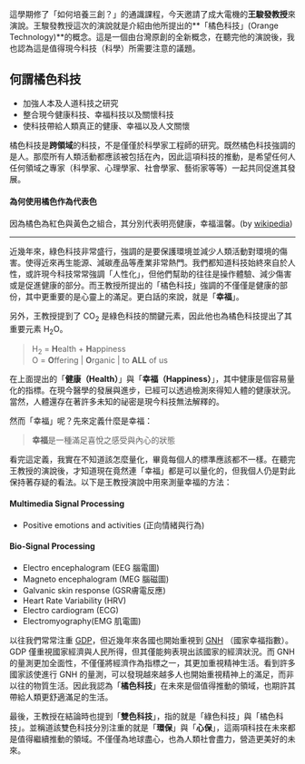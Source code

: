 <!--
[date]: 2011-12-07
[title]: 橘色科技 | Orange Tech
[name]: orange-tech
[tag]: orange tech | 橘色科技, green tech | 綠色科技, 三創課程
-->


這學期修了「如何培養三創？」的通識課程，今天邀請了成大電機的**王駿發教授**來演說。王駿發教授這次的演說就是介紹由他所提出的**「橘色科技」(Orange Technology)**的概念。這是一個由台灣原創的全新概念，在聽完他的演說後，我也認為這是值得現今科技（科學）所需要注意的議題。

## 何謂橘色科技

- 加強人本及人道科技之研究
- 整合現今健康科技、幸福科技以及關懷科技
- 使科技帶給人類真正的健康、幸福以及人文關懷

橘色科技是**跨領域**的科技，不是僅僅於科學家工程師的研究。既然橘色科技強調的是人。那麼所有人類活動都應該被包括在內，因此這項科技的推動，是希望任何人任何領域之專家（科學家、心理學家、社會學家、藝術家等等）一起共同促進其發展。

#### 為何使用橘色作為代表色

因為橘色為紅色與黃色之組合，其分別代表明亮健康，幸福溫馨。(by [wikipedia][1])

- - - 

近幾年來，綠色科技非常盛行，強調的是要保護環境並減少人類活動對環境的傷害。使得近來再生能源、減碳產品等產業非常熱門。我們都知道科技始終來自於人性，或許現今科技常常強調「人性化」，但他們幫助的往往是操作體驗、減少傷害或是促進健康的部分。而王教授所提出的「橘色科技」強調的不僅僅是健康的部份，其中更重要的是心靈上的滿足。更白話的來說，就是「**幸福**」。


另外，王教授提到了 CO<sub>2</sub> 是綠色科技的關鍵元素，因此他也為橘色科技提出了其重要元素 H<sub>2</sub>O。

> H<sub>2</sub> = **H**ealth + **H**appiness  
> O = **O**ffering | **O**rganic | to **ALL** of us

在上面提出的「**健康（Health）**」與「**幸福（Happiness）**」，其中健康是個容易量化的指標。在現今醫學的發展與進步，已經可以透過檢測來得知人體的健康狀況。當然，人體還存在著許多未知的祕密是現今科技無法解釋的。

然而「幸福」呢？先來定義什麼是幸福：

> **幸福**是一種滿足喜悅之感受與內心的狀態

看完這定義，我實在不知道該怎麼量化，畢竟每個人的標準應該都不一樣。在聽完王教授的演說後，才知道現在竟然連「幸福」都是可以量化的，但我個人仍是對此保持著存疑的看法。以下是王教授演說中用來測量幸福的方法：

#### Multimedia Signal Processing
- Positive emotions and activities (正向情緒與行為) 

#### Bio-Signal Processing
- Electro encephalogram (EEG 腦電圖)
- Magneto encephalogram (MEG 腦磁圖)
- Galvanic skin response (GSR膚電反應)
- Heart Rate Variability (HRV)
- Electro cardiogram (ECG)
- Electromyography(EMG 肌電圖)

以往我們常常注重 [GDP][2]，但近幾年來各國也開始重視到 [GNH][3] （國家幸福指數）。GDP 僅重視國家經濟與人民所得，但其僅能夠表現出該國家的經濟狀況。而 GNH 的量測更加全面性，不僅僅將經濟作為指標之一，其更加重視精神生活。看到許多國家該使進行 GNH 的量測，可以發現越來越多人也開始重視精神上的滿足，而非以往的物質生活。因此我認為「**橘色科技**」在未來是個值得推動的領域，也期許其帶給人類更舒適滿足的生活。


最後，王教授在結論時也提到「**雙色科技**」，指的就是「綠色科技」與「橘色科技」。並稱道該雙色科技分別注重的就是「**環保**」與「**心保**」，這兩項科技在未來都是值得繼續推動的領域。不僅僅為地球盡心，也為人類社會盡力，營造更美好的未來。


[1]: http://zh.wikipedia.org/wiki/%E6%A9%98%E8%89%B2%E7%A7%91%E6%8A%80
[2]: http://zh.wikipedia.org/wiki/%E5%9B%BD%E5%86%85%E7%94%9F%E4%BA%A7%E6%80%BB%E5%80%BC
[3]: http://zh.wikipedia.org/zh-tw/%E5%9B%BD%E6%B0%91%E5%B9%B8%E7%A6%8F%E6%80%BB%E5%80%BC
